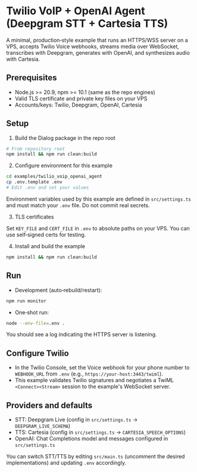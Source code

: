 # Twilio VoIP + OpenAI Agent (Deepgram STT + Cartesia TTS)

A minimal, production‑style example that runs an HTTPS/WSS server on a VPS, accepts Twilio Voice webhooks, streams media over WebSocket, transcribes with Deepgram, generates with OpenAI, and synthesizes audio with Cartesia.

## Prerequisites

- Node.js >= 20.9, npm >= 10.1 (same as the repo engines)
- Valid TLS certificate and private key files on your VPS
- Accounts/keys: Twilio, Deepgram, OpenAI, Cartesia

## Setup

1. Build the Dialog package in the repo root

```bash
# From repository root
npm install && npm run clean:build
```

2. Configure environment for this example

```bash
cd examples/twilio_voip_openai_agent
cp .env.template .env
# Edit .env and set your values
```

Environment variables used by this example are defined in `src/settings.ts` and must match your `.env` file. Do not commit real secrets.

3. TLS certificates

Set `KEY_FILE` and `CERT_FILE` in `.env` to absolute paths on your VPS. You can use self‑signed certs for testing.

4. Install and build the example

```bash
npm install && npm run clean:build
```

## Run

- Development (auto‑rebuild/restart):

```bash
npm run monitor
```

- One‑shot run:

```bash
node --env-file=.env .
```

You should see a log indicating the HTTPS server is listening.

## Configure Twilio

- In the Twilio Console, set the Voice webhook for your phone number to `WEBHOOK_URL` from `.env` (e.g., `https://your-host:3443/twiml`).
- This example validates Twilio signatures and negotiates a TwiML `<Connect><Stream>` session to the example's WebSocket server.

## Providers and defaults

- STT: Deepgram Live (config in `src/settings.ts` → `DEEPGRAM_LIVE_SCHEMA`)
- TTS: Cartesia (config in `src/settings.ts` → `CARTESIA_SPEECH_OPTIONS`)
- OpenAI: Chat Completions model and messages configured in `src/settings.ts`

You can switch STT/TTS by editing `src/main.ts` (uncomment the desired implementations) and updating `.env` accordingly.
